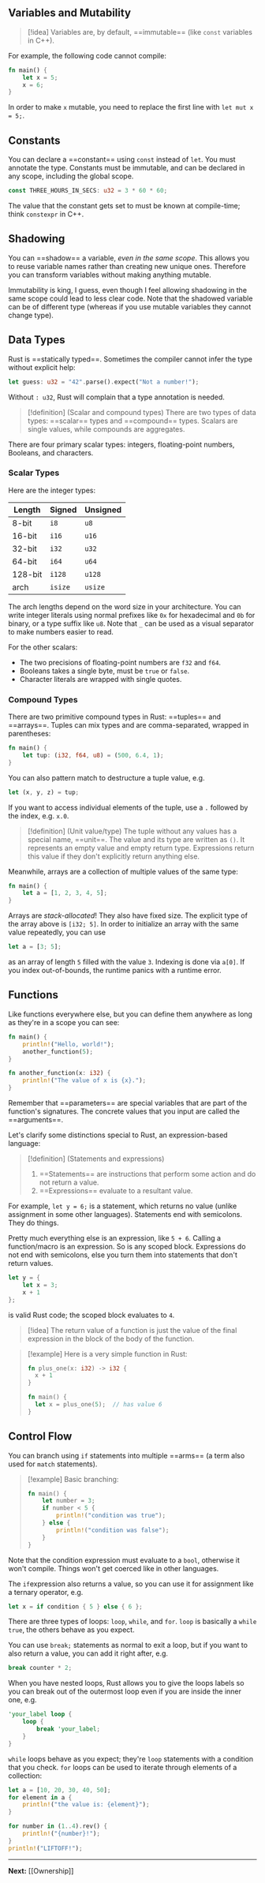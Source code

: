 ## Variables and Mutability

> [!idea]
> Variables are, by default, ==immutable== (like `const` variables in C++).

For example, the following code cannot compile:

```rust
fn main() {
	let x = 5;
	x = 6;
}
```

In order to make `x` mutable, you need to replace the first line with `let mut x = 5;`.

## Constants

You can declare a ==constant== using `const` instead of `let`. You must annotate the type. Constants must be immutable, and can be declared in any scope, including the global scope.

```rust
const THREE_HOURS_IN_SECS: u32 = 3 * 60 * 60;
```

The value that the constant gets set to must be known at compile-time; think `constexpr` in C++.

## Shadowing

You can ==shadow== a variable, *even in the same scope*. This allows you to reuse variable names rather than creating new unique ones. Therefore you can transform variables without making anything mutable.

Immutability is king, I guess, even though I feel allowing shadowing in the same scope could lead to less clear code. Note that the shadowed variable can be of different type (whereas if you use mutable variables they cannot change type).

## Data Types

Rust is ==statically typed==. Sometimes the compiler cannot infer the type without explicit help:

```rust
let guess: u32 = "42".parse().expect("Not a number!");
```

Without `: u32`, Rust will complain that a type annotation is needed.

> [!definition] (Scalar and compound types)
> There are two types of data types: ==scalar== types and ==compound== types. Scalars are single values, while compounds are aggregates.

There are four primary scalar types: integers, floating-point numbers, Booleans, and characters.

### Scalar Types

Here are the integer types:

| **Length** | **Signed** | **Unsigned** |
| ---------- | ---------- | ------------ |
| 8-bit      | `i8`       | `u8`         |
| 16-bit     | `i16`      | `u16`        |
| 32-bit     | `i32`      | `u32`        |
| 64-bit     | `i64`      | `u64`        |
| 128-bit    | `i128`     | `u128`       |
| arch       | `isize`    | `usize`      |

The arch lengths depend on the word size in your architecture. You can write integer literals using normal prefixes like `0x` for hexadecimal and `0b` for binary, or a type suffix like `u8`. Note that `_` can be used as a visual separator to make numbers easier to read.

For the other scalars:

* The two precisions of floating-point numbers are `f32` and `f64`.
* Booleans takes a single byte, must be `true` or `false`.
* Character literals are wrapped with single quotes.

### Compound Types

There are two primitive compound types in Rust: ==tuples== and ==arrays==. Tuples can mix types and are comma-separated, wrapped in parentheses:

```rust
fn main() {
	let tup: (i32, f64, u8) = (500, 6.4, 1);
}
```

You can also pattern match to destructure a tuple value, e.g.

```rust
let (x, y, z) = tup;
```

If you want to access individual elements of the tuple, use a `.` followed by the index, e.g. `x.0`.

> [!definition] (Unit value/type)
> The tuple without any values has a special name, ==unit==. The value and its type are written as `()`. It represents an empty value and empty return type. Expressions return this value if they don't explicitly return anything else.

Meanwhile, arrays are a collection of multiple values of the same type:

```rust
fn main() {
	let a = [1, 2, 3, 4, 5];
}
```

Arrays are *stack-allocated*! They also have fixed size. The explicit type of the array above is `[i32; 5]`. In order to initialize an array with the same value repeatedly, you can use

```rust
let a = [3; 5];
```

as an array of length `5` filled with the value `3`. Indexing is done via `a[0]`. If you index out-of-bounds, the runtime panics with a runtime error. 

## Functions

Like functions everywhere else, but you can define them anywhere as long as they're in a scope you can see:

```rust
fn main() {
	println!("Hello, world!");
	another_function(5);
}

fn another_function(x: i32) {
	println!("The value of x is {x}.");
}
```

Remember that ==parameters== are special variables that are part of the function's signatures. The concrete values that you input are called the ==arguments==. 

Let's clarify some distinctions special to Rust, an expression-based language:

> [!definition] (Statements and expressions)
> 1. ==Statements== are instructions that perform some action and do not return a value.
> 2. ==Expressions== evaluate to a resultant value.

For example, `let y = 6;` is a statement, which returns no value (unlike assignment in some other languages). Statements end with semicolons. They do things.

Pretty much everything else is an expression, like `5 + 6`. Calling a function/macro is an expression. So is any scoped block. Expressions do not end with semicolons, else you turn them into statements that don't return values.

```rust
let y = {
	let x = 3;
	x + 1
};
```

is valid Rust code; the scoped block evaluates to `4`.

> [!idea]
> The return value of a function is just the value of the final expression in the block of the body of the function.

> [!example]
> Here is a very simple function in Rust:
> 
> ```rust
> fn plus_one(x: i32) -> i32 {
> 	x + 1
> }
> 
> fn main() {
> 	let x = plus_one(5);  // has value 6
> }
> ```

## Control Flow

You can branch using `if` statements into multiple ==arms== (a term also used for `match` statements).

> [!example]
> Basic branching:
> 
> ```rust
> fn main() {
>     let number = 3;
>     if number < 5 {
>         println!("condition was true");
>     } else {
>         println!("condition was false");
>     }
> }
> ```
> 
> 

Note that the condition expression must evaluate to a `bool`, otherwise it won't compile. Things won't get coerced like in other languages.

The `if`expression also returns a value, so you can use it for assignment like a ternary operator, e.g.

```rust
let x = if condition { 5 } else { 6 };
```

There are three types of loops: `loop`, `while`, and `for`. `loop` is basically a `while true`, the others behave as you expect.

You can use `break;` statements as normal to exit a loop, but if you want to also return a value, you can add it right after, e.g.

```rust
break counter * 2;
```

When you have nested loops, Rust allows you to give the loops labels so you can break out of the outermost loop even if you are inside the inner one, e.g.

```rust
'your_label loop {
	loop {
		break 'your_label;
	}
}
```

`while` loops behave as you expect; they're `loop` statements with a condition that you check. `for` loops can be used to iterate through elements of a collection:

```rust
let a = [10, 20, 30, 40, 50];
for element in a {
	println!("the value is: {element}");
}

for number in (1..4).rev() {
	println!("{number}!");
}
println!("LIFTOFF!");
```

---

**Next:** [[Ownership]]

